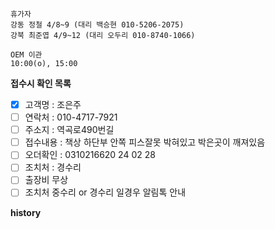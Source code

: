 ```
휴가자
강동 정철 4/8~9 (대리 백승현 010-5206-2075)
강북 최준엽 4/9~12 (대리 오두리 010-8740-1066)
```

```
OEM 이관 
10:00(o), 15:00
```

**접수시 확인 목록**
- [x] 고객명 : 조은주
- [ ] 연락처 : 010-4717-7921
- [ ] 주소지 : 역곡로490번길
- [ ] 접수내용 : 책상 하단부 안쪽 피스잘못 박혀있고 박은곳이 깨져있음
- [ ] 오더확인 : 0310216620 24 02 28
- [ ] 조치처 : 경수리
- [ ] 출장비 무상
- [ ] 조치처 중수리 or 경수리 일경우 알림톡 안내

**history**
